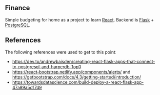 ## Finance

Simple budgeting for home as a project to learn [React](https://reactjs.org/). Backend is [Flask](https://flask.palletsprojects.com/en/2.0.x/) + [PostgreSQL](https://www.postgresql.org/).

## References

The following references were used to get to this point:

- https://dev.to/andrewbaisden/creating-react-flask-apps-that-connect-to-postgresql-and-harperdb-1op0
- https://react-bootstrap.netlify.app/components/alerts/ and https://getbootstrap.com/docs/4.3/getting-started/introduction/
- https://towardsdatascience.com/build-deploy-a-react-flask-app-47a89a5d17d9